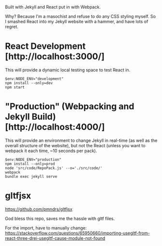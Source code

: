 Built with Jekyll and React put in with Webpack.

Why? Because I'm a masochist and refuse to do any CSS styling myself. 
So I smashed React into my Jekyll website with a hammer, and have lots of regret.

# React Development [http://localhost:3000/]
This will provide a dynamic local testing space to test React in.
```
$env:NODE_ENV="development"
npm install --only=dev
npm start
```

# "Production" (Webpacking and Jekyll Build) [http://localhost:4000/]
This will provide an environment to change Jekyll in real-time (as well as the overall structure of the website), 
but not the React (unless you want to webpack it each time, ~10 seconds per pack). 
```
$env:NODE_ENV="production"
npm install --only=prod
node 'src/code/RepoPack.js' --o='./src/code/'
webpack
bundle exec jekyll serve
```

# gltfjsx
https://github.com/pmndrs/gltfjsx

God bless this repo, saves me the hassle with gltf files.

For the import, have to manually change: https://stackoverflow.com/questions/65950660/importing-usegltf-from-react-three-drei-usegltf-cause-module-not-found